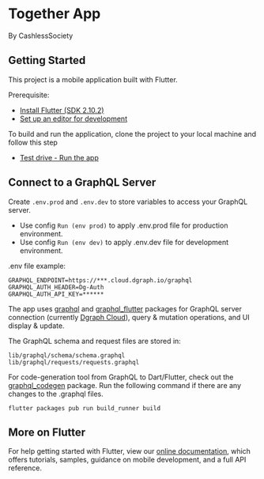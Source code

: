 # Together App

By CashlessSociety

## Getting Started

This project is a mobile application built with Flutter.

Prerequisite:

- [Install Flutter (SDK 2.10.2)](https://docs.flutter.dev/get-started/install)
- [Set up an editor for development](https://docs.flutter.dev/get-started/editor)

To build and run the application, clone the project to your local machine and
follow this step 

- [Test drive - Run the app](https://docs.flutter.dev/get-started/test-drive?tab=androidstudio)

## Connect to a GraphQL Server
Create `.env.prod` and `.env.dev` to store variables to access your GraphQL server. 

- Use config `Run (env prod)` to apply .env.prod file for production environment.
- Use config `Run (env dev)` to apply .env.dev file for development environment.

.env file example:

    GRAPHQL_ENDPOINT=https://***.cloud.dgraph.io/graphql
    GRAPHQL_AUTH_HEADER=Dg-Auth
    GRAPHQL_AUTH_API_KEY=******

The app uses [graphql](https://pub.dev/packages/graphql) and
[graphql_flutter](https://pub.dev/packages/graphql_flutter)
packages for GraphQL server connection (currently
[Dgraph Cloud](https://cloud.dgraph.io/)), query & mutation operations,
and UI display & update.      

The GraphQL schema and request files are stored in:
    
    lib/graphql/schema/schema.graphql
    lib/graphql/requests/requests.graphql

For code-generation tool from GraphQL to Dart/Flutter, check out 
the [graphql_codegen](https://pub.dev/packages/graphql_codegen) package.
Run the following command if there are any changes to the .graphql files.

    flutter packages pub run build_runner build




## More on Flutter
For help getting started with Flutter, view our
[online documentation](https://flutter.dev/docs), which offers tutorials,
samples, guidance on mobile development, and a full API reference.
